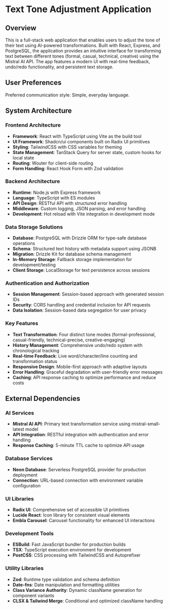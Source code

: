 # Text Tone Adjustment Application

## Overview

This is a full-stack web application that enables users to adjust the tone of their text using AI-powered transformations. Built with React, Express, and PostgreSQL, the application provides an intuitive interface for transforming text between different tones (formal, casual, technical, creative) using the Mistral AI API. The app features a modern UI with real-time feedback, undo/redo functionality, and persistent text storage.

## User Preferences

Preferred communication style: Simple, everyday language.

## System Architecture

### Frontend Architecture
- **Framework**: React with TypeScript using Vite as the build tool
- **UI Framework**: Shadcn/ui components built on Radix UI primitives
- **Styling**: TailwindCSS with CSS variables for theming
- **State Management**: TanStack Query for server state, custom hooks for local state
- **Routing**: Wouter for client-side routing
- **Form Handling**: React Hook Form with Zod validation

### Backend Architecture
- **Runtime**: Node.js with Express framework
- **Language**: TypeScript with ES modules
- **API Design**: RESTful API with structured error handling
- **Middleware**: Custom logging, JSON parsing, and error handling
- **Development**: Hot reload with Vite integration in development mode

### Data Storage Solutions
- **Database**: PostgreSQL with Drizzle ORM for type-safe database operations
- **Schema**: Structured text history with metadata support using JSONB
- **Migration**: Drizzle Kit for database schema management
- **In-Memory Storage**: Fallback storage implementation for development/testing
- **Client Storage**: LocalStorage for text persistence across sessions

### Authentication and Authorization
- **Session Management**: Session-based approach with generated session IDs
- **Security**: CORS handling and credential inclusion for API requests
- **Data Isolation**: Session-based data segregation for user privacy

### Key Features
- **Text Transformation**: Four distinct tone modes (formal-professional, casual-friendly, technical-precise, creative-engaging)
- **History Management**: Comprehensive undo/redo system with chronological tracking
- **Real-time Feedback**: Live word/character/line counting and transformation status
- **Responsive Design**: Mobile-first approach with adaptive layouts
- **Error Handling**: Graceful degradation with user-friendly error messages
- **Caching**: API response caching to optimize performance and reduce costs

## External Dependencies

### AI Services
- **Mistral AI API**: Primary text transformation service using mistral-small-latest model
- **API Integration**: RESTful integration with authentication and error handling
- **Response Caching**: 5-minute TTL cache to optimize API usage

### Database Services  
- **Neon Database**: Serverless PostgreSQL provider for production deployment
- **Connection**: URL-based connection with environment variable configuration

### UI Libraries
- **Radix UI**: Comprehensive set of accessible UI primitives
- **Lucide React**: Icon library for consistent visual elements
- **Embla Carousel**: Carousel functionality for enhanced UI interactions

### Development Tools
- **ESBuild**: Fast JavaScript bundler for production builds
- **TSX**: TypeScript execution environment for development
- **PostCSS**: CSS processing with TailwindCSS and Autoprefixer

### Utility Libraries
- **Zod**: Runtime type validation and schema definition
- **Date-fns**: Date manipulation and formatting utilities
- **Class Variance Authority**: Dynamic className generation for component variants
- **CLSX & Tailwind Merge**: Conditional and optimized className handling